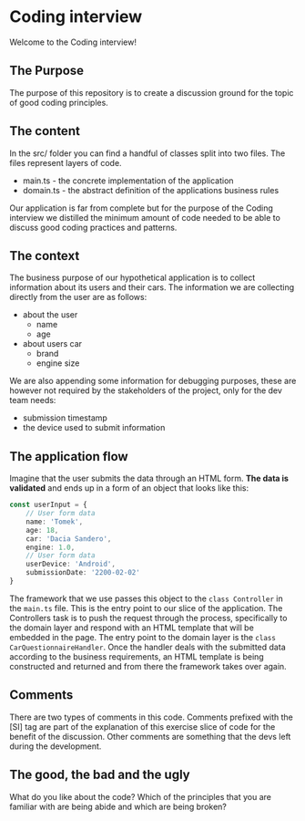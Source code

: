 # Coding interview

Welcome to the Coding interview!

## The Purpose

The purpose of this repository is to create a discussion ground for the topic of good coding principles.

## The content

In the src/ folder you can find a handful of classes split into two files. The files represent layers of code.

- main.ts - the concrete implementation of the application
- domain.ts - the abstract definition of the applications business rules

Our application is far from complete but for the purpose of the Coding interview we distilled the minimum amount of code needed to be able to discuss good coding practices and patterns.

## The context

The business purpose of our hypothetical application is to collect information about its users and their cars. The information we are collecting directly from the user are as follows:
- about the user
  - name
  - age
- about users car
  - brand
  - engine size

We are also appending some information for debugging purposes, these are however not required by the stakeholders of the project, only for the dev team needs:
- submission timestamp
- the device used to submit information

## The application flow

Imagine that the user submits the data through an HTML form. **The data is validated** and ends up in a form of an object that looks like this: 

```typescript
const userInput = {
    // User form data
    name: 'Tomek',
    age: 18,
    car: 'Dacia Sandero',
    engine: 1.0,
    // User form data
    userDevice: 'Android',
    submissionDate: '2200-02-02'
}
```

The framework that we use passes this object to the `class Controller` in the `main.ts` file. This is the entry point to our slice of the application. The Controllers task is to push the request through the process, specifically to the domain layer and respond with an HTML template that will be embedded in the page. The entry point to the domain layer is the `class CarQuestionnaireHandler`. Once the handler deals with the submitted data according to the business requirements, an HTML template is being constructed and returned and from there the framework takes over again.

## Comments
There are two types of comments in this code. Comments prefixed with the [SI] tag are part of the explanation of this exercise slice of code for the benefit of the discussion. Other comments are something that the devs left during the development.

## The good, the bad and the ugly
What do you like about the code? Which of the principles that you are familiar with are being abide and which are being broken? 

